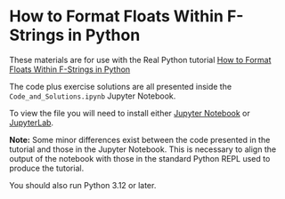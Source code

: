 # How to Format Floats Within F-Strings in Python

These materials are for use with the Real Python tutorial [How to Format Floats Within F-Strings in Python](https://realpython.com/how-to-python-f-string-format-float/)

The code plus exercise solutions are all presented inside the `Code_and_Solutions.ipynb` Jupyter Notebook.

To view the file you will need to install either [Jupyter Notebook](https://realpython.com/jupyter-notebook-introduction/) or [JupyterLab](https://realpython.com/using-jupyterlab/).

**Note:** Some minor differences exist between the code presented in the tutorial and those in the Jupyter Notebook. This is necessary to align the output of the notebook with those in the standard Python REPL used to produce the tutorial.

You should also run Python 3.12 or later.

